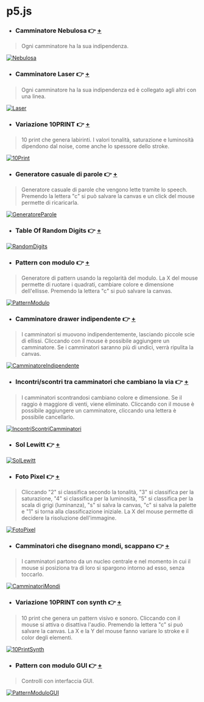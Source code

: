 # p5.js

- ### Camminatore Nebulosa :point_right: [+](https://editor.p5js.org/Lucilla/full/uXKREHXCr)
> Ogni camminatore ha la sua indipendenza.

[![Nebulosa](https://user-images.githubusercontent.com/76476647/112503831-89fd9500-8d8b-11eb-9f34-44593c963476.png "Nebulosa")](https://editor.p5js.org/Lucilla/full/uXKREHXCr)

- ### Camminatore Laser :point_right: [+](https://editor.p5js.org/Lucilla/full/HXl3ijnZo)
> Ogni camminatore ha la sua indipendenza ed è collegato agli altri con una linea.

[![Laser](https://user-images.githubusercontent.com/76476647/112503808-84a04a80-8d8b-11eb-9f64-a4432f07ef3c.jpg "Laser")](https://editor.p5js.org/Lucilla/full/HXl3ijnZo)

- ### Variazione 10PRINT :point_right: [+](https://editor.p5js.org/Lucilla/full/mbTFJkmko)
> 10 print che genera labirinti. I valori tonalità, saturazione e luminosità dipendono dal noise, come anche lo spessore dello stroke.

[![10Print](https://user-images.githubusercontent.com/76476647/112503773-7eaa6980-8d8b-11eb-9d09-dbb64431b527.png "10Print")](https://editor.p5js.org/Lucilla/full/mbTFJkmko)

- ### Generatore casuale di parole :point_right: [+](https://editor.p5js.org/Lucilla/full/UyXqNXNLw)
> Generatore casuale di parole che vengono lette tramite lo speech. Premendo la lettera "c" si può salvare la canvas e un click del mouse permette di ricaricarla.

[![GeneratoreParole](https://user-images.githubusercontent.com/76476647/112503727-74886b00-8d8b-11eb-9a1e-791ff23c865a.png "GeneratoreParole")](https://editor.p5js.org/Lucilla/full/UyXqNXNLw)

- ### Table Of Random Digits :point_right: [+](https://editor.p5js.org/Lucilla/full/876zEWnEo)
[![RandomDigits](https://user-images.githubusercontent.com/76476647/112503643-64708b80-8d8b-11eb-8a0a-68d57ee78493.png "RandomDigits")](https://editor.p5js.org/Lucilla/full/876zEWnEo)

- ### Pattern con modulo :point_right: [+](https://editor.p5js.org/Lucilla/full/xZunQBMcj)
> Generatore di pattern usando la regolarità del modulo. La X del mouse permette di ruotare i quadrati, cambiare colore e dimensione dell'ellisse. Premendo la lettera "c" si può salvare la canvas.

[![PatternModulo](https://user-images.githubusercontent.com/76476647/112503441-3723dd80-8d8b-11eb-8a8e-8fa457fd8d88.png "PatternModulo")](https://editor.p5js.org/Lucilla/full/xZunQBMcj)

- ### Camminatore drawer indipendente :point_right: [+](https://editor.p5js.org/Lucilla/full/rLL64Eppv)
> I camminatori si muovono indipendentemente, lasciando piccole scie di ellissi. Cliccando con il mouse è possibile aggiungere un camminatore. Se i camminatori saranno più di undici, verrà ripulita la canvas.

[![CamminatoreIndipendente](https://user-images.githubusercontent.com/76476647/113505209-a349d280-953d-11eb-8be7-473a9037f637.png "CamminatoreIndipendente")](https://editor.p5js.org/Lucilla/full/rLL64Eppv)

- ### Incontri/scontri tra camminatori che cambiano la via :point_right: [+](https://editor.p5js.org/Lucilla/full/6DHJORxwr)
> I camminatori scontrandosi cambiano colore e dimensione. Se il raggio è maggiore di venti, viene eliminato. Cliccando con il mouse è possibile aggiungere un camminatore, cliccando una lettera è possibile cancellarlo.

[![IncontriScontriCamminatori](https://user-images.githubusercontent.com/76476647/113510164-be2a4000-9559-11eb-9a4e-eeb1eb5735ee.png "IncontriScontriCamminatori")](https://editor.p5js.org/Lucilla/full/6DHJORxwr)

- ### Sol Lewitt :point_right: [+](https://editor.p5js.org/Lucilla/full/_pgwB3LS8)
[![SolLewitt](https://user-images.githubusercontent.com/76476647/113612317-f7dd7280-964f-11eb-9e4f-b49591d53469.png "SolLewitt")](https://editor.p5js.org/Lucilla/full/_pgwB3LS8)

- ### Foto Pixel :point_right: [+](https://editor.p5js.org/Lucilla/full/ZtOJiqVRj)
> Cliccando "2" si classifica secondo la tonalità, "3" si classifica per la saturazione, "4" si classifica per la luminosità, "5" si classifica per la scala di grigi (luminanza), "s" si salva la canvas, "c" si salva la palette e "1" si torna alla classificazione iniziale. La X del mouse permette di decidere la risoluzione dell'immagine.

[![FotoPixel](https://user-images.githubusercontent.com/76476647/113616725-c4054b80-9655-11eb-9ca5-28e122867b00.jpg "FotoPixel")](https://editor.p5js.org/Lucilla/full/ZtOJiqVRj)

- ### Camminatori che disegnano mondi, scappano :point_right: [+](https://editor.p5js.org/Lucilla/full/gqLZYp3y5)
> I camminatori partono da un nucleo centrale e nel momento in cui il mouse si posiziona tra di loro si spargono intorno ad esso, senza toccarlo.

[![CamminatoriMondi](https://user-images.githubusercontent.com/76476647/114245668-36956480-9991-11eb-8c9e-8e89750cdc4c.png "CamminatoriMondi")](https://editor.p5js.org/Lucilla/full/gqLZYp3y5)

- ### Variazione 10PRINT con synth :point_right: [+](https://editor.p5js.org/Lucilla/full/-YHXxTK7l)
> 10 print che genera un pattern visivo e sonoro. Cliccando con il mouse si attiva o disattiva l'audio. Premendo la lettera "c" si può salvare la canvas. La X e la Y del mouse fanno variare lo stroke e il color degli elementi.

[![10PrintSynth](https://user-images.githubusercontent.com/76476647/114365379-b894b180-9b7a-11eb-8a06-230e40c73e74.png "10PrintSynth")](https://editor.p5js.org/Lucilla/full/-YHXxTK7l)

- ### Pattern con modulo GUI :point_right: [+](https://editor.p5js.org/Lucilla/full/oxfcPGMaN)
> Controlli con interfaccia GUI.

[![PatternModuloGUI](https://user-images.githubusercontent.com/76476647/116939158-24df6e00-ac6c-11eb-95e0-189b4083ba41.png "PatternModuloGUI")](https://editor.p5js.org/Lucilla/full/oxfcPGMaN)
